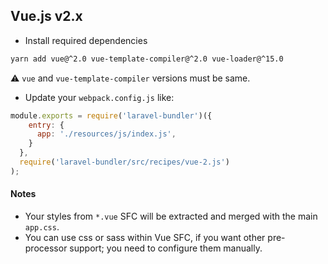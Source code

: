 ## Vue.js v2.x

* Install required dependencies

```bash
yarn add vue@^2.0 vue-template-compiler@^2.0 vue-loader@^15.0
```

:warning: `vue` and `vue-template-compiler` versions must be same.

* Update your `webpack.config.js` like:

```js
module.exports = require('laravel-bundler')({
    entry: {
      app: './resources/js/index.js',
    }
  },
  require('laravel-bundler/src/recipes/vue-2.js')
);
```

#### Notes

* Your styles from `*.vue` SFC will be extracted and merged with the main `app.css`.
* You can use css or sass within Vue SFC, if you want other pre-processor support; you need to configure them manually.
